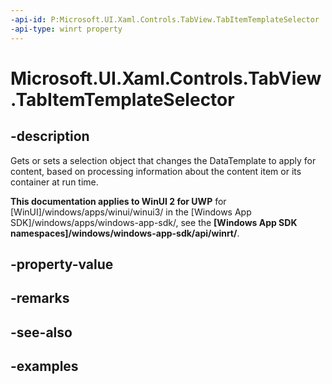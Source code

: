 ```yaml
---
-api-id: P:Microsoft.UI.Xaml.Controls.TabView.TabItemTemplateSelector
-api-type: winrt property
---
```


# Microsoft.UI.Xaml.Controls.TabView.TabItemTemplateSelector

<!--
public Windows.UI.Xaml.Controls.DataTemplateSelector TabItemTemplateSelector { get; set; }
-->

## -description

Gets or sets a selection object that changes the DataTemplate to apply for content, based on processing information about the content item or its container at run time.

**This documentation applies to WinUI 2 for UWP** for [WinUI]/windows/apps/winui/winui3/ in the [Windows App SDK]/windows/apps/windows-app-sdk/, see the **[Windows App SDK namespaces]/windows/windows-app-sdk/api/winrt/**.

## -property-value

## -remarks

## -see-also

## -examples

